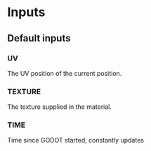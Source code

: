 # Inputs

## Default inputs
### UV
The UV position of the current position.
### TEXTURE
The texture supplied in the material.
### TIME
Time since GODOT started, constantly updates

